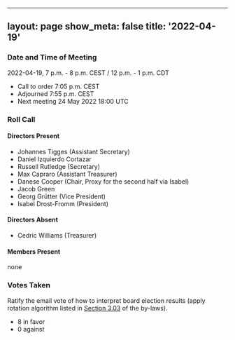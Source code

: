   ---
layout: page
show_meta: false
title: '2022-04-19'
---

### Date and Time of Meeting

2022-04-19, 7 p.m. - 8 p.m. CEST / 12 p.m. - 1 p.m. CDT

* Call to order 7:05 p.m. CEST
* Adjourned 7:55 p.m. CEST
* Next meeting 24 May 2022 18:00 UTC

### Roll Call

#### Directors Present  

- Johannes Tigges (Assistant Secretary)
- Daniel Izquierdo Cortazar
- Russell Rutledge (Secretary)
- Max Capraro (Assistant Treasurer)
- Danese Cooper (Chair, Proxy for the second half via Isabel)
- Jacob Green
- Georg Grütter (Vice President)
- Isabel Drost-Fromm (President)

#### Directors Absent

- Cedric Williams (Treasurer)

#### Members Present

none

### Votes Taken

Ratify the email vote of how to interpret board election results (apply rotation algorithm listed in [Section 3.03] of the by-laws).
* 8 in favor
* 0 against

[Section 3.03]: https://docs.google.com/document/d/109XWFL_MypH9V2gMd8my0YFzxOQkwJTF/edit
